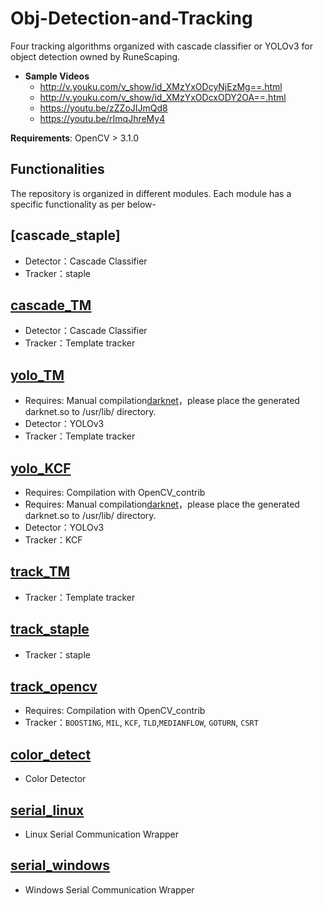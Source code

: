 
# Obj-Detection-and-Tracking
Four tracking algorithms organized with cascade classifier or YOLOv3 for object detection owned by RuneScaping.
- **Sample Videos**
  - http://v.youku.com/v_show/id_XMzYxODcyNjEzMg==.html
  - http://v.youku.com/v_show/id_XMzYxODcxODY2OA==.html
  - https://youtu.be/zZZoJIJmQd8
  - https://youtu.be/rImqJhreMy4

**Requirements**: OpenCV > 3.1.0

## Functionalities
The repository is organized in different modules. Each module has a specific functionality as per below-

## [cascade_staple]
- Detector：Cascade Classifier
- Tracker：staple

## [cascade_TM](cascade_TM)
- Detector：Cascade Classifier
- Tracker：Template tracker

## [yolo_TM](yolo_TM)
- Requires: Manual compilation[darknet](https://github.com/AlexeyAB/darknet)，please place the generated darknet.so to /usr/lib/ directory.
- Detector：YOLOv3
- Tracker：Template tracker

## [yolo_KCF](yolo_KCF)
- Requires: Compilation with OpenCV_contrib
- Requires: Manual compilation[darknet](https://github.com/AlexeyAB/darknet)，please place the generated darknet.so to /usr/lib/ directory.
- Detector：YOLOv3
- Tracker：KCF

## [track_TM](track_TM)
- Tracker：Template tracker

## [track_staple](track_staple)
- Tracker：staple

## [track_opencv](track_opencv)
- Requires: Compilation with OpenCV_contrib
- Tracker：`BOOSTING`, `MIL`, `KCF`, `TLD`,`MEDIANFLOW`, `GOTURN`, `CSRT`

## [color_detect](color_detect)
- Color Detector

## [serial_linux](serial_linux)
- Linux Serial Communication Wrapper

## [serial_windows](serial_windows)
- Windows Serial Communication Wrapper